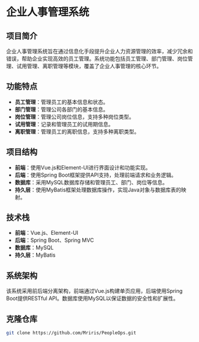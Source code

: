 # 企业人事管理系统

## 项目简介
企业人事管理系统旨在通过信息化手段提升企业人力资源管理的效率，减少冗余和错误，帮助企业实现高效的员工管理。系统功能包括员工管理、部门管理、岗位管理、试用管理、离职管理等模块，覆盖了企业人事管理的核心环节。
## 功能特点
- **员工管理**：管理员工的基本信息和状态。
- **部门管理**：管理公司各部门的基本信息。
- **岗位管理**：管理公司岗位信息，支持多种岗位类型。
- **试用管理**：记录和管理员工的试用期信息。
- **离职管理**：管理员工的离职信息，支持多种离职类型。

## 项目结构
- **前端**：使用Vue.js和Element-UI进行界面设计和功能实现。
- **后端**：使用Spring Boot框架提供API支持，处理前端请求和业务逻辑。
- **数据库**：采用MySQL数据库存储和管理员工、部门、岗位等信息。
- **持久层**：使用MyBatis框架处理数据库操作，实现Java对象与数据库表的映射。

## 技术栈
- **前端**：Vue.js、Element-UI
- **后端**：Spring Boot、Spring MVC
- **数据库**：MySQL
- **持久层**：MyBatis

## 系统架构
该系统采用前后端分离架构，前端通过Vue.js构建单页应用，后端使用Spring Boot提供RESTful API。数据库使用MySQL以保证数据的安全性和扩展性。

## 克隆仓库
   ```bash
   git clone https://github.com/Mriris/PeopleOps.git
